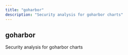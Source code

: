```yaml
---
title: "goharbor"
description: "Security analysis for goharbor charts"
---
```


## goharbor

Security analysis for goharbor charts
